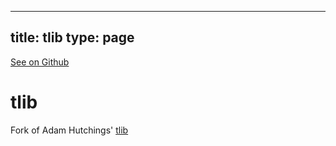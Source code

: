
---
title: tlib
type: page
---

[See on Github](https://github.com/jakeroggenbuck/tlib/)

# tlib

Fork of Adam Hutchings' [tlib](https://github.com/adamhutchings/tlib)
